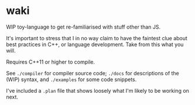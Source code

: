 # waki

WIP toy-language to get re-familiarised with stuff other than JS.

It's important to stress that I in no way claim to have the faintest clue about
best practices in C++, or language development. Take from this what you will.

Requires C++11 or higher to compile.

See `./compiler` for compiler source code; `./docs` for descriptions of the
(WIP) syntax, and `./examples` for some code snippets.

I've included a `.plan` file that shows loosely what I'm likely to be working
on next.
